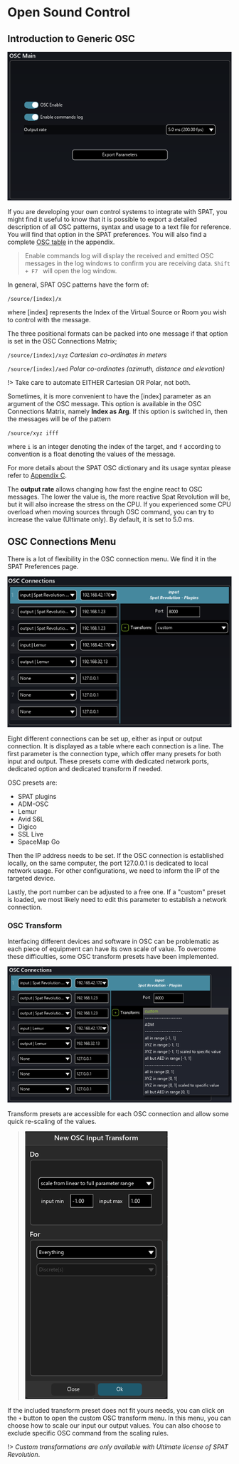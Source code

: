 # Open Sound Control
## Introduction to Generic OSC

![](include/SpatRevolution_UserGuide_-197.png)

<!-- TODO: update the image -->

If you are developing your own control systems to integrate with SPAT, you might find it useful to know that it is possible to export a detailed description of all OSC patterns, syntax and usage to a text file for reference.
You will find that option in the SPAT preferences.
You will also find a complete [OSC table](Appendix_C_OSC_Table.md) in the appendix.

> Enable commands log will display the received and emitted OSC messages in the log windows to confirm you are receiving data. <code>Shift + F7 </code> will open the log window.

In general, SPAT OSC patterns have the form of:

<code>/source/[index]/x</code>

where [index] represents the Index of the Virtual Source or Room you wish to control with the message.

The three positional formats can be packed into one message if that option is set in the OSC Connections Matrix;

<code>/source/[index]/xyz</code> _Cartesian co-ordinates in meters_

<code>/source/[index]/aed</code> _Polar co-ordinates (azimuth, distance and elevation)_

!> Take care to automate EITHER Cartesian OR Polar, not both.

Sometimes, it is more convenient to have the [index] parameter as an argument of the OSC message.
This option is available in the OSC Connections Matrix, namely **Index as Arg**.
If this option is switched in, then the messages will be of the pattern

<code>/source/xyz ifff</code>

where <code>i</code> is an integer denoting the index of the target, and <code>f</code> according to convention is a float denoting the values of the message.

For more details about the SPAT OSC dictionary and its usage syntax please refer to [Appendix C](Appendix_C_OSC_Table.md).

The **output rate** allows changing how fast the engine react to OSC messages.
The lower the value is, the more reactive Spat Revolution will be, but it will also increase the stress on the CPU.
If you experienced some CPU overload when moving sources through OSC command, you can try to increase the value (Ultimate only).
By default, it is set to 5.0 ms.

## OSC Connections Menu

There is a lot of flexibility in the OSC connection menu. We find it in the SPAT Preferences page.

![](include/SpatRevolution_UserGuide_-195.png)

<!-- TODO: update the image -->

Eight different connections can be set up, either as input or output connection. It is displayed as a table where each connection is a line. The first parameter is the connection type, which offer many presets for both input and output. These presets come with dedicated network ports, dedicated option and dedicated transform if needed.

OSC presets are:
- SPAT plugins
- ADM-OSC
- Lemur
- Avid S6L
- Digico
- SSL Live
- SpaceMap Go

Then the IP address needs to be set.
If the OSC connection is established locally, on the same computer, the port 127.0.0.1 is dedicated to local network usage.
For other configurations, we need to inform the IP of the targeted device.

Lastly, the port number can be adjusted to a free one.
If a "custom" preset is loaded, we most likely need to edit this parameter to establish a network connection.

### OSC Transform

Interfacing different devices and software in OSC can be problematic as each piece of equipment can have its own scale of value.
To overcome these difficulties, some OSC transform presets have been implemented.

![](include/SpatRevolution_OSC_Input_Transform2.png)

<!-- TODO: update the image -->

Transform presets are accessible for each OSC connection and allow some quick re-scaling of the values.

> ![](include/SpatRevolution_OSC_Input_Transform.png)

If the included transform preset does not fit yours needs, you can click on the <code>+</code> button to open the custom OSC transform menu.
In this menu, you can choose how to scale our input our output values. You can also choose to exclude specific OSC command from the scaling rules.

!> _Custom transformations are only available with Ultimate license of SPAT Revolution_.

<!-- TODO: Do we need to add more information of the custom transformation? Explain what is "discrete(s)", ... I see most of people having issue understand it -->
